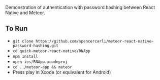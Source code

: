 Demonstration of authentication with password hashing between React Native and Meteor.

## To Run

- `git clone https://github.com/spencercarli/meteor-react-native-password-hashing.git`
- `cd quick-meteor-react-native/RNApp`
- `npm install`
- `open ios/RNApp.xcodeproj`
- `cd ../meteor-app && meteor`
- Press play in Xcode (or equivalent for Android)
